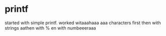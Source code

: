 # printf
started with simple printf.
worked witaaahaaa
aaa characters first
then with strings
aathen with %
en with numbeeeraaa
